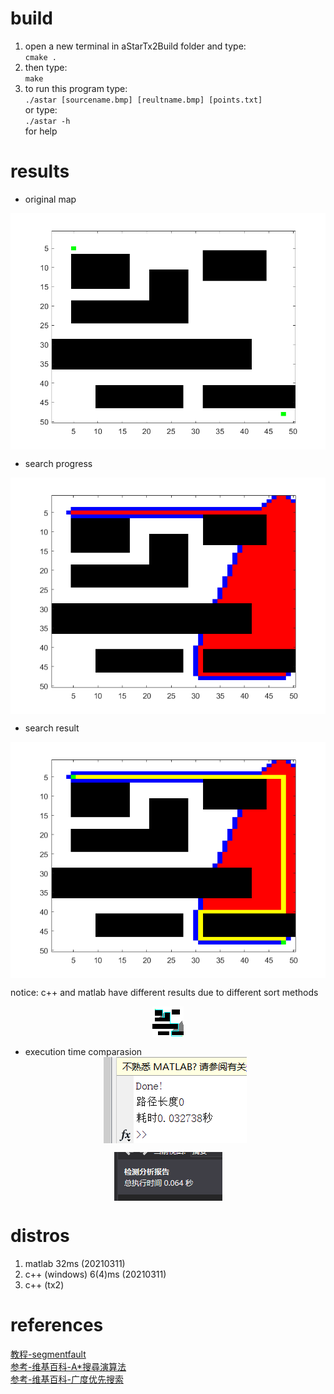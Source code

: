 # build  
1. open a new terminal in aStarTx2Build folder and type:  
`cmake .`  
2. then type:  
`make`  
3. to run this program type:  
`./astar [sourcename.bmp] [reultname.bmp] [points.txt]`  
or type:  
`./astar -h`  
for help  
# results  
* original map  
<div  align="center">    
	<img src="./image/1.bmp"  alt="map" align=center />  
 </div>
   
* search progress  
<div  align="center">    
	<img src="./image/2.bmp"  alt="search" align=center />  
 </div>
   
* search result  
<div  align="center">    
	<img src="./image/3.bmp"  alt="result" align=center />  
 </div>
 
 
notice: c++ and matlab have different results due to different sort methods  
<div  align="center">    
	<img src="./image/result.bmp"  alt="result" align=center />  
 </div>
 
   
* execution time comparasion  
  <div  align="center">    
	<img src="./image/matlab.png"  alt="matlab" align=center />  
 </div>
  
  <div  align="center">    
	<img src="./image/c++.png"  alt="c++" align=center />  
 </div>
  
# distros  
1. matlab 32ms (20210311)  
2. c++ (windows)  6(4)ms (20210311)  
3. c++ (tx2)  
# references  
[教程-segmentfault](https://segmentfault.com/a/1190000017839112)  
[参考-维基百科-A*搜尋演算法](https://zh.wikipedia.org/wiki/A*%E6%90%9C%E5%B0%8B%E6%BC%94%E7%AE%97%E6%B3%95)  
[参考-维基百科-广度优先搜索](https://zh.wikipedia.org/wiki/%E5%B9%BF%E5%BA%A6%E4%BC%98%E5%85%88%E6%90%9C%E7%B4%A2)  

 
